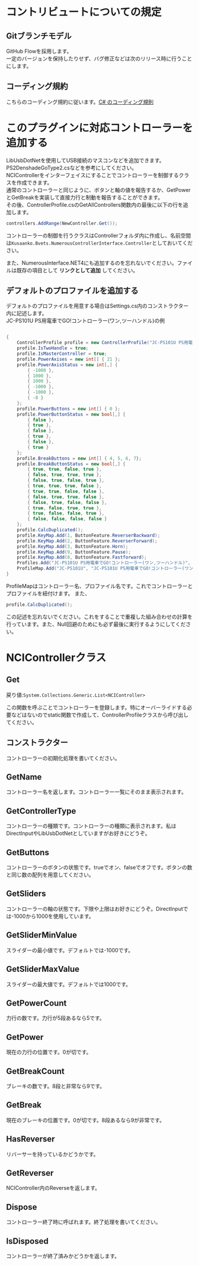# コントリビュートについての規定

## Gitブランチモデル
GitHub Flowを採用します。  
一定のバージョンを保持したりせず、バグ修正などは次のリリース時に行うことにします。

## コーディング規約
こちらのコーディング規約に従います。[C# のコーディング規則](https://docs.microsoft.com/ja-jp/dotnet/csharp/fundamentals/coding-style/coding-conventions)


# このプラグインに対応コントローラーを追加する
LibUsbDotNetを使用してUSB接続のマスコンなどを追加できます。  
PS2DenshadeGoType2.csなどを参考にしてください。  
NCIControllerをインターフェイスにすることでコントローラーを制御するクラスを作成できます。  
通常のコントローラーと同じように、ボタンと軸の値を報告するか、GetPowerとGetBreakを実装して直接力行と制動を報告することができます。  
その後、ControllerProfile.csのGetAllControllers関数内の最後に以下の行を追加します。

```c#
controllers.AddRange(NewController.Get());
```

コントローラーの制御を行うクラスはControllerフォルダ内に作成し、名前空間は`Kusaanko.Bvets.NumerousControllerInterface.Controller`としておいてください。

また、NumerousInterface.NET4にも追加するのを忘れないでください。ファイルは既存の項目として **リンクとして追加** してください。

## デフォルトのプロファイルを追加する
デフォルトのプロファイルを用意する場合はSettings.cs内のコンストラクター内に記述します。  
JC-PS101U PS用電車でGO!コントローラー(ワン,ツーハンドル)の例

```c#

{
    ControllerProfile profile = new ControllerProfile("JC-PS101U PS用電車でGO!コントローラー(ワン,ツーハンドル)");
    profile.IsTwoHandle = true;
    profile.IsMasterController = true;
    profile.PowerAxises = new int[] { 21 };
    profile.PowerAxisStatus = new int[,] {
        { -1000 },
        { 1000 },
        { 1000 },
        { -1000 },
        { -1000 },
        { -8 }
    };
    profile.PowerButtons = new int[] { 0 };
    profile.PowerButtonStatus = new bool[,] {
        { false },
        { true },
        { false },
        { true },
        { false },
        { true }
    };
    profile.BreakButtons = new int[] { 4, 5, 6, 7};
    profile.BreakButtonStatus = new bool[,] { 
        { true, true, false, true },
        { false, true, true, true },
        { false, true, false, true },
        { true, true, true, false },
        { true, true, false, false },
        { false, true, true, false },
        { false, true, false, false },
        { true, false, true, true },
        { true, false, false, true },
        { false, false, false, false }
    };
    profile.CalcDuplicated();
    profile.KeyMap.Add(1, ButtonFeature.ReverserBackward);
    profile.KeyMap.Add(2, ButtonFeature.ReverserForward);
    profile.KeyMap.Add(3, ButtonFeature.Horn);
    profile.KeyMap.Add(9, ButtonFeature.Pause);
    profile.KeyMap.Add(8, ButtonFeature.Fastforward);
    Profiles.Add("JC-PS101U PS用電車でGO!コントローラー(ワン,ツーハンドル)", profile);
    ProfileMap.Add("JC-PS101U", "JC-PS101U PS用電車でGO!コントローラー(ワン,ツーハンドル)");
}
```
ProfileMapはコントローラー名、プロファイル名です。これでコントローラーとプロファイルを紐付けます。
また、

```c#
profile.CalcDuplicated();
```
この記述を忘れないでください。これをすることで重複した組み合わせの計算を行っています。また、Null回避のためにも必ず最後に実行するようにしてください。

# NCIControllerクラス
## Get
戻り値:`System.Collections.Generic.List<NCIController>`

この関数を呼ぶことでコントローラーを登録します。特にオーバーライドする必要などはないのでstatic関数で作成して、ControllerProfileクラスから呼び出してください。

## コンストラクター
コントローラーの初期化処理を書いてください。

## GetName
コントローラー名を返します。コントローラー一覧にそのまま表示されます。

## GetControllerType
コントローラーの種類です。コントローラーの種類に表示されます。私はDirectInputやLibUsbDotNetとしていますがお好きにどうぞ。

## GetButtons
コントローラーのボタンの状態です。trueでオン、falseでオフです。ボタンの数と同じ数の配列を用意してください。

## GetSliders
コントローラーの軸の状態です。下限や上限はお好きにどうぞ。DirectInputでは-1000から1000を使用しています。

## GetSliderMinValue
スライダーの最小値です。デフォルトでは-1000です。

## GetSliderMaxValue
スライダーの最大値です。デフォルトでは1000です。

## GetPowerCount
力行の数です。力行が5段あるなら5です。

## GetPower
現在の力行の位置です。0が切です。

## GetBreakCount
ブレーキの数です。8段と非常なら9です。

## GetBreak
現在のブレーキの位置です。0が切です。8段あるなら9が非常です。

## HasReverser
リバーサーを持っているかどうかです。

## GetReverser
NCIController内のReverseを返します。

## Dispose
コントローラー終了時に呼ばれます。終了処理を書いてください。

## IsDisposed
コントローラーが終了済みかどうかを返します。